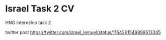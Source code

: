 # Israel Task 2 CV
 HNG internship task 2

 twitter post
https://twitter.com/izrael_lemuel/status/1164261546899513345